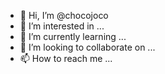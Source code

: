- 👋 Hi, I’m @chocojoco
- 👀 I’m interested in ...
- 🌱 I’m currently learning ...
- 💞️ I’m looking to collaborate on ...
- 📫 How to reach me ...

<!---
chocojoco/chocojoco is a ✨ special ✨ repository because its `README.md` (this file) appears on your GitHub profile.
You can click the Preview link to take a look at your changes.
--->
